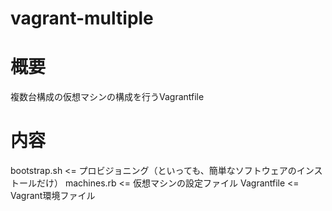 vagrant-multiple
================

# 概要
複数台構成の仮想マシンの構成を行うVagrantfile

# 内容
bootstrap.sh <= プロビジョニング（といっても、簡単なソフトウェアのインストールだけ）
machines.rb <= 仮想マシンの設定ファイル
Vagrantfile <= Vagrant環境ファイル




